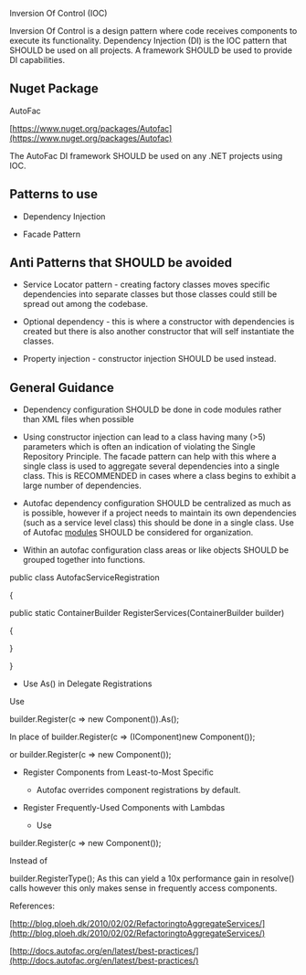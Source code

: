 Inversion Of Control (IOC)

Inversion Of Control is a design pattern where code receives components to execute its functionality.  Dependency Injection (DI) is the IOC pattern that SHOULD be used on all projects.  A  framework SHOULD be used to provide DI capabilities.

## Nuget Package

AutoFac 

[https://www.nuget.org/packages/Autofac](https://www.nuget.org/packages/Autofac)

The AutoFac DI framework SHOULD be used on any .NET projects using IOC.

## Patterns to use

* Dependency Injection

* Facade Pattern

## Anti Patterns that SHOULD be avoided

* Service Locator pattern - creating factory classes moves specific dependencies into separate classes but those classes could still be spread out among the codebase.

* Optional dependency - this is where a constructor with dependencies is created but there is also another constructor that will self instantiate the classes.

* Property injection - constructor injection SHOULD be used instead.

## General Guidance

* Dependency configuration SHOULD be done in code modules rather than XML files when possible

* Using constructor injection can lead to a class having many (>5) parameters which is often an indication of violating the Single Repository Principle.  The facade pattern can help with this where a single class is used to aggregate several dependencies into a single class. This is RECOMMENDED in cases where a class begins to exhibit a large number of dependencies.

* Autofac dependency configuration SHOULD be centralized as much as is possible, however if a project needs to maintain its own dependencies (such as a service level class) this should be done in a single class.  Use of Autofac [modules](http://autofac.readthedocs.org/en/latest/configuration/modules.html) SHOULD be considered for organization.

* Within an autofac configuration class areas or like objects SHOULD be grouped together into functions.

public class AutofacServiceRegistration

{

public static ContainerBuilder RegisterServices(ContainerBuilder builder)

{

}

}

* Use As<T>() in Delegate Registrations

Use 

builder.Register(c => new Component()).As<IComponent>();

In place of	builder.Register(c => (IComponent)new Component());

or	builder.Register<IComponent>(c => new Component());

* Register Components from Least-to-Most Specific

    * Autofac overrides component registrations by default.

* Register Frequently-Used Components with Lambdas

    * Use 

builder.Register(c => new Component());

Instead of

builder.RegisterType<Component>();As this can yield a 10x performance gain in resolve() calls however this only makes sense in frequently access components.

References:

[http://blog.ploeh.dk/2010/02/02/RefactoringtoAggregateServices/](http://blog.ploeh.dk/2010/02/02/RefactoringtoAggregateServices/)

[http://docs.autofac.org/en/latest/best-practices/](http://docs.autofac.org/en/latest/best-practices/)

